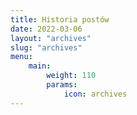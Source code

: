 ```yaml
---
title: Historia postów
date: 2022-03-06
layout: "archives"
slug: "archives"
menu:
    main:
        weight: 110
        params: 
            icon: archives
---
```

